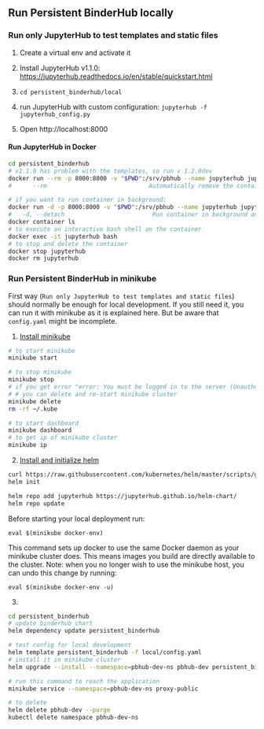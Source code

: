 ## Run Persistent BinderHub locally

### Run only JupyterHub to test templates and static files

1. Create a virtual env and activate it

2. Install JupyterHub v1.1.0: https://jupyterhub.readthedocs.io/en/stable/quickstart.html

3. `cd persistent_binderhub/local`

4. run JupyterHub with custom configuration: `jupyterhub -f jupyterhub_config.py`

5. Open http://localhost:8000

#### Run JupyterHub in Docker

```bash
cd persistent_binderhub
# v1.1.0 has problem with the templates, so run v 1.2.0dev
docker run --rm -p 8000:8000 -v "$PWD":/srv/pbhub --name jupyterhub jupyterhub/jupyterhub:1.2.0dev jupyterhub -f /srv/pbhub/local/jupyterhub_config.py
#      --rm                             Automatically remove the container when it exits

# if you want to run container in background:
docker run -d -p 8000:8000 -v "$PWD":/srv/pbhub --name jupyterhub jupyterhub/jupyterhub:1.2.0dev jupyterhub -f /srv/pbhub/local/jupyterhub_config.py
#   -d, --detach                         Run container in background and print container ID
docker container ls
# to execute an interactive bash shell on the container
docker exec -it jupyterhub bash
# to stop and delete the container
docker stop jupyterhub
docker rm jupyterhub

```

### Run Persistent BinderHub in minikube

First way (`Run only JupyterHub to test templates and static files`) should normally be enough for local 
development. If you still need it, you can run it with minikube as it is explained here. But be aware that 
`config.yaml` might be incomplete.

1. [Install minikube](https://kubernetes.io/docs/tasks/tools/install-minikube/)

```bash
# to start minikube
minikube start

# to stop minikube
minikube stop
# if you get error "error: You must be logged in to the server (Unauthorized)", 
# # you can delete and re-start minikube cluster
minikube delete
rm -rf ~/.kube

# to start dashboard
minikube dashboard
# to get ip of minikube cluster
minikube ip
```

2. [Install and initialize helm](https://github.com/jupyterhub/binderhub/blob/master/CONTRIBUTING.md#one-time-installation)
```bash
curl https://raw.githubusercontent.com/kubernetes/helm/master/scripts/get | bash
helm init

helm repo add jupyterhub https://jupyterhub.github.io/helm-chart/
helm repo update
```
Before starting your local deployment run:

`eval $(minikube docker-env)`

This command sets up docker to use the same Docker daemon as your minikube cluster does. 
This means images you build are directly available to the cluster. 
Note: when you no longer wish to use the minikube host, you can undo this change by running:

`eval $(minikube docker-env -u)`

3. 
```bash
cd persistent_binderhub
# update binderhub chart
helm dependency update persistent_binderhub

# test config for local development
helm template persistent_binderhub -f local/config.yaml
# install it in minikube cluster
helm upgrade --install --namespace=pbhub-dev-ns pbhub-dev persistent_binderhub --debug -f local/config.yaml

# run this command to reach the application
minikube service --namespace=pbhub-dev-ns proxy-public

# to delete
helm delete pbhub-dev --purge
kubectl delete namespace pbhub-dev-ns

```
